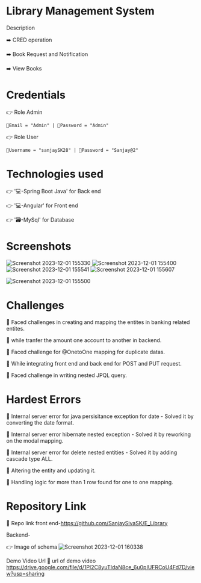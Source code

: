 # Library Management System

Description

➡️ CRED operation

➡️ Book Request and Notification

➡️ View Books
# Credentials

👉 Role Admin

    📧Email = "Admin" | 🔐Password = "Admin"
👉 Role User

    📧Username = "sanjaySK28" | 🔐Password = "Sanjay@2"    
    
# Technologies used

👉 '💻-Spring Boot Java' for Back end

👉 '💻-Angular' for Front end 

👉 '🗃️-MySql' for Database 
# Screenshots
![Screenshot 2023-12-01 155330](https://github.com/SanjaySivaSK/E_Library/assets/145537729/f97a30f3-01a3-46e8-b9a8-46ffe34e14f4)
![Screenshot 2023-12-01 155400](https://github.com/SanjaySivaSK/E_Library/assets/145537729/5aa78f70-c3a7-4881-aeae-31b2cc0b5786)
![Screenshot 2023-12-01 155541](https://github.com/SanjaySivaSK/E_Library/assets/145537729/6f2d0f8c-a400-46e7-bdec-1e280f68164c)
![Screenshot 2023-12-01 155607](https://github.com/SanjaySivaSK/E_Library/assets/145537729/5603698c-2456-4703-916d-39493f207069)

![Screenshot 2023-12-01 155500](https://github.com/SanjaySivaSK/E_Library/assets/145537729/33e5c450-6171-4568-8d10-36d723fe49c5)

# Challenges
🔴 Faced challenges in creating and mapping the entites in banking related entites. 

 🔴 while tranfer the amount one account to another in backend. 
 
 🔴 Faced challenge for @OnetoOne mapping for duplicate datas. 
 
 🔴 While integrating front end and back end for POST and PUT request. 
 
 🔴 Faced challenge in writing nested JPQL query.
# Hardest Errors
🚩 Internal server error for java persisitance exception for date - Solved it by converting the date format.

🚩 Internal server error hibernate nested exception - Solved it by reworking on the modal mapping. 

🚩 Internal server error for delete nested entities - Solved it by adding cascade type ALL. 

🚩 Altering the entity and updating it. 

🚩 Handling logic for more than 1 row found for one to one mapping.
# Repository Link

🔗 Repo link 
 front end-https://github.com/SanjaySivaSK/E_Library

 Backend-



👉 Image of schema
![Screenshot 2023-12-01 160338](https://github.com/SanjaySivaSK/E_Library/assets/145537729/b5239e02-899c-4e6a-8948-c3e4ee7e86f1)

Demo Video Url
🔗 url of demo video
https://drive.google.com/file/d/1PI2C8yuTIdaN8ce_6u0pIUFRCoU4Fd7D/view?usp=sharing
 
